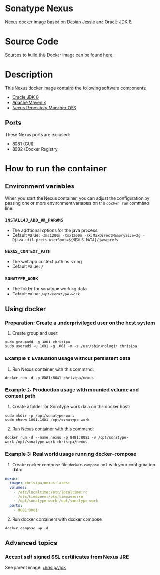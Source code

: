 Sonatype Nexus
==============

Nexus docker image based on Debian Jessie and Oracle JDK 8.

# Source Code
Sources to build this Docker image can be found [here](https://github.com/chrisipa/docker-library/tree/master/debian-pom/java-pom/nexus).

# Description
This Nexus docker image contains the following software components:

 - [Oracle JDK 8](http://www.oracle.com/technetwork/java/javase/downloads/jdk8-downloads-2133151.html)
 - [Apache Maven 3](https://maven.apache.org/download.cgi)
 - [Nexus Repository Manager OSS](http://www.sonatype.org/nexus/go/)


## Ports
These Nexus ports are exposed:

  - 8081 (GUI)
  - 8082 (Docker Registry)


# How to run the container

## Environment variables

When you start the Nexus container, you can adjust the configuration by passing one or more environment variables on the `docker run` command line:

### `INSTALL4J_ADD_VM_PARAMS`

 - The additional options for the java process
 - Default value: `-Xms1200m -Xmx1200m -XX:MaxDirectMemorySize=2g -Djava.util.prefs.userRoot=${NEXUS_DATA}/javaprefs`

### `NEXUS_CONTEXT_PATH`

 - The webapp context path as string
 - Default value: `/`

### `SONATYPE_WORK`

 - The folder for sonatype working data
 - Default value: `/opt/sonatype-work`

## Using docker

### Preparation: Create a underprivileged user on the host system

1. Create group and user:
  ```
  sudo groupadd -g 1001 chrisipa
  sudo useradd -u 1001 -g 1001 -m -s /usr/sbin/nologin chrisipa
  ```  

### Example 1: Evaluation usage without persistent data

1. Run Nexus container with this command:
  ```
  docker run -d -p 8081:8081 chrisipa/nexus
  ```

### Example 2: Production usage with mounted volume and context path

1. Create a folder for Sonatype work data on the docker host:
  ```
  sudo mkdir -p /opt/sonatype-work
  sudo chown 1001.1001 /opt/sonatype-work
  ```

2. Run Nexus container with this command:
  ```
docker run -d --name nexus -p 8081:8081 -v /opt/sonatype-work:/opt/sonatype-work chrisipa/nexus
  ```
  
### Example 3: Real world usage running docker-compose

1. Create docker compose file `docker-compose.yml` with your configuration data:
  ```yml
  nexus:
    image: chrisipa/nexus:latest
    volumes:    
      - /etc/localtime:/etc/localtime:ro
      - /etc/timezone:/etc/timezone:ro
      - /opt/sonatype-work:/opt/sonatype-work
    ports:
      - 8081:8081
  ```

2. Run docker containers with docker compose:
  ```
  docker-compose up -d
  ```  

## Advanced topics

### Accept self signed SSL certificates from Nexus JRE

See parent image: [chrisipa/jdk](https://github.com/chrisipa/docker-library/tree/master/debian-pom/java-pom/jdk#accept-self-signed-ssl-certificates-from-jre)
